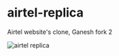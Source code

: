 # airtel-replica
Airtel website's clone, Ganesh fork 2


![airtel replica](https://user-images.githubusercontent.com/30652500/58038310-49a8ac80-7b4d-11e9-9f7e-14d5e86cc57b.jpg)
